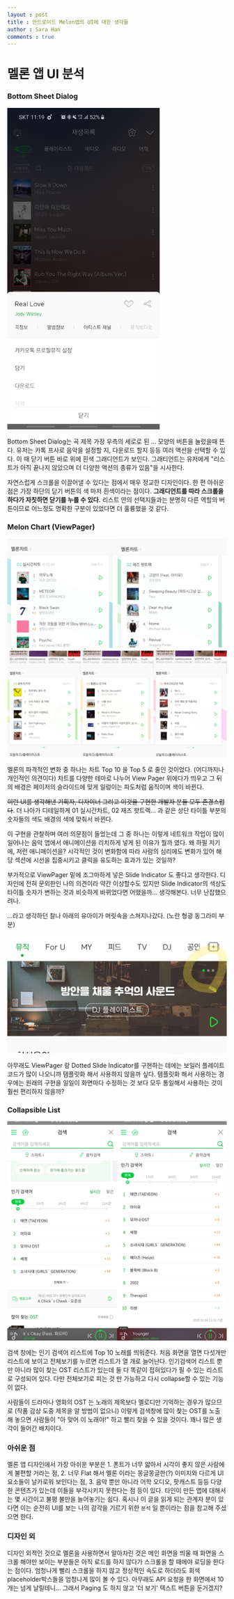 ```yaml
---
layout : post
title : 안드로이드 Melon앱의 UI에 대한 생각들
author : Sara Han
comments : true
---
```


# 멜론 앱 UI 분석

### **Bottom Sheet Dialog**

<img src="../assets/melon/Screenshot_20200202-231946_Melon.jpg" width = "350"/>

Bottom Sheet Dialog는 곡 제목 가장 우측의 세로로 된 ... 모양의 버튼을 눌렀을때 뜬다. 유저는 카톡 프사로 음악을 설정할 지, 다운로드 할지 등등 여러 액션을 선택할 수 있다. 이 때 닫기 버튼 바로 위에 흰색 그래디언트가 보인다. 그래티언트는 유저에게 "리스트가 아직 끝나지 않았으며 더 다양한 액션의 종류가 있음"을 시사한다.

자연스럽게 스크롤을 이끌어낼 수 있다는 점에서 매우 정교한 디자인이다. 한 편 아쉬운 점은 가장 하단의 닫기 버튼의 색 마저 흰색이라는 점이다. **그래디언트를 따라 스크롤을 하다가 자칫하면 닫기를 누를 수 있다.** 리스트 안의 선택지들과는 분명히 다른 역할의 버튼이므로 어느정도 명확한 구분이 있었다면 더 훌륭했을 것 같다.


### **Melon Chart (ViewPager)**

![UI/InShot_20200204_022841031.jpg](../assets/melon/InShot_20200204_022841031.jpg)

멜론의 파격적인 변화 중 하나는 차트 Top 10 을 Top 5 로 줄인 것이었다. (어디까지나 개인적인 의견이다) 차트를 다양한 테마로 나누어 View Pager 위에다가 띄우고 그 뒤의 배경은 페이저의 슬라이드에 맞게 일렁이는 파도처럼 움직이며 색이 바뀐다.

~~이런 UI를 생각해낸 기획자, 디자이너 그리고 이것을 구현한 개발자 분들 모두 존경스럽다~~. 더 나아가 디테일하게 01 실시간차트, 02 재즈 핫트랙... 과 같은 상단 타이틀 부분의 숫자들의 색도 배경의 색에 맞춰서 바뀐다.

이 구현을 관찰하며 여러 의문점이 들었는데 그 중 하나는 이렇게 네트워크 작업이 많이 일어나는 음악 앱에서 애니메이션을 리치하게 넣게 된 이유가 뭘까 였다. 왜 하필 저기에, 저런 애니매이션을? 시각적인 것이 변화함에 따라 사람의 심리에도 변화가 있어 해당 섹션에 시선을 집중시키고 클릭을 유도하는 효과가 있는 것일까?

부가적으로 ViewPager 밑에 조그마하게 넣은 Slide Indicator 도 좋다고 생각한다. 디자인에 전혀 문외한인 나의 의견이라 약간 이상할수도 있지만 Slide Indicator의 색상도 타이틀 숫자가 변하는 것과 비슷하게 바뀌었다면 어땠을까... 생각해본다. 너무 난잡했으려나.

...라고 생각하던 찰나 아래의 유아이가 머릿속을 스쳐지나갔다. (노란 형광 동그라미 부분)

![UI/Screenshot_20200204-024355_Melon.jpg](../assets/melon/Screenshot_20200204-024355_Melon.jpg)

아무래도 ViewPager 랑 Dotted Slide Indicator를 구현하는 데에는 보일러 플레이트 코드가 많이 나오니까 템플릿화 해서 사용하지 않을까 싶다. 템플릿화 해서 사용하는 경우에는 원래의 구현을 일일이 화면마다 수정하는 것 보다 모두 통일해서 사용하는 것이 훨씬 편리하지 않을까?

### **Collapsible List**

![UI/InShot_20200204_111940024.jpg](../assets/melon/InShot_20200204_111940024.jpg)

검색 창에는 인기 검색어 리스트에 Top 10 노래를 띄워준다. 처음 화면을 열면 다섯개만 리스트에 보이고 전체보기를 누르면 리스트가 열 개로 늘어난다. 인기검색어 리스트 뿐만 아니라 많이 찾는 OST 리스트가 있는데 둘 다 똑같이 접혀있다가 필 수 있는 리스트로 구성되어 있다. 다만 전체보기로 피는 것 만 가능하고 다시 collapse할 수 있는 기능이 없다.

사람들이 드라마나 영화의 OST 는 노래의 제목보다 멜로디만 기억하는 경우가 많으므로 (작품 감상 도중 제목을 알 방법이 없으니) 이렇게 검색창에 많이 찾는 OST를 노출 해 놓으면 사람들이 "아 맞어 이 노래야!" 하고 빨리 찾을 수 있을 것이다. 꽤나 많은 생각이 들어간 배치이다.


### 아쉬운 점
멜론 앱 디자인에서 가장 아쉬운 부분은 1. 폰트가 너무 얇아서 시각이 좋지 않은 사람에게 불편할 거라는 점, 2. 너무 Flat 해서 멜론 이라는 몽글몽글한(?) 이미지와 다르게 UI요소들이 날카로워 보인다는 점, 3. 음악 뿐만 아니라 어학 오디오, 팟캐스트 등등 다양한 콘텐츠가 있는데 이들을 부각시키지 못한다는 점 등이 있다. 타인이 만든 앱에 대해서는 몇 시간이고 불평 불만을 늘어놓기는 쉽다. 혹시나 이 글을 읽게 되는 관계자 분이 있다면 이는 순전히 UI를 보는 나의 감각을 기르기 위한 `분석` 일 뿐이라는 점을 참고해 주셨으면 한다.

### 디자인 외
디자인 외적인 것으로 멜론을 사용하면서 알아차린 것은 메인 화면을 띄울 때 화면을 스크롤 해야만 보이는 부분들은 아직 로드를 하지 않다가 스크롤을 할 때에야 로딩을 한다는 점이다. 엄청나게 빨리 스크롤을 하지 않고 정상적인 속도로 하더라도 회색 placeholder박스들을 엄청나게 많이 볼 수 있다. 아무래도 API 요청을 한 화면에서 10개는 넘게 날릴테니... 그래서 Paging 도 하지 않고 '더 보기' 텍스트 버튼을 둔거겠지?

